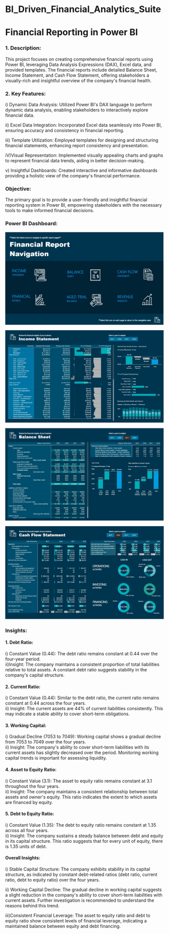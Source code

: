 # BI_Driven_Financial_Analytics_Suite
# Financial Reporting in Power BI

### 1. Description:
This project focuses on creating comprehensive financial reports using Power BI, leveraging Data Analysis Expressions (DAX), Excel data, and provided templates. The financial reports include detailed Balance Sheet, Income Statement, and Cash Flow Statement, offering stakeholders a visually-rich and insightful overview of the company's financial health.

### 2. Key Features:

i) Dynamic Data Analysis: Utilized Power BI's DAX language to perform dynamic data analysis, enabling stakeholders to interactively explore financial data.

ii) Excel Data Integration: Incorporated Excel data seamlessly into Power BI, ensuring accuracy and consistency in financial reporting.

iii) Template Utilization: Employed templates for designing and structuring financial statements, enhancing report consistency and presentation.

iV)Visual Representation: Implemented visually appealing charts and graphs to represent financial data trends, aiding in better decision-making.

v) Insightful Dashboards: Created interactive and informative dashboards providing a holistic view of the company's financial performance.

### Objective:
The primary goal is to provide a user-friendly and insightful financial reporting system in Power BI, empowering stakeholders with the necessary tools to make informed financial decisions.

### Power BI Dashboard:
![Alt Text](ascfs.jpg)

![Alt Text](Untitleddc.jpg)

![Alt Text](scsdv.jpg)

![Alt Text](csc.jpg)

### Insights:
#### 1. Debt Ratio: 
i) Constant Value (0.44): The debt ratio remains constant at 0.44 over the four-year period.<br>
ii)Insight: The company maintains a consistent proportion of total liabilities relative to total assets. A constant debt ratio suggests stability in the company's capital structure.

#### 2. Current Ratio:
i) Constant Value (0.44): Similar to the debt ratio, the current ratio remains constant at 0.44 across the four years.<br>
ii) Insight: The current assets are 44% of current liabilities consistently. This may indicate a stable ability to cover short-term obligations.

#### 3. Working Capital:
i) Gradual Decline (7053 to 7049): Working capital shows a gradual decline from 7053 to 7049 over the four years.<br>
ii) Insight: The company's ability to cover short-term liabilities with its current assets has slightly decreased over the period. Monitoring working capital trends is important for assessing liquidity.

#### 4. Asset to Equity Ratio:
i) Constant Value (3.1): The asset to equity ratio remains constant at 3.1 throughout the four years.<br>
ii) Insight: The company maintains a consistent relationship between total assets and owner's equity. This ratio indicates the extent to which assets are financed by equity.

#### 5. Debt to Equity Ratio:
i) Constant Value (1.35): The debt to equity ratio remains constant at 1.35 across all four years.<br>
ii) Insight: The company sustains a steady balance between debt and equity in its capital structure. This ratio suggests that for every unit of equity, there is 1.35 units of debt.

#### Overall Insights:

i) Stable Capital Structure: The company exhibits stability in its capital structure, as indicated by constant debt-related ratios (debt ratio, current ratio, debt to equity ratio) over the four years.

ii) Working Capital Decline: The gradual decline in working capital suggests a slight reduction in the company's ability to cover short-term liabilities with current assets. Further investigation is recommended to understand the reasons behind this trend.

iii)Consistent Financial Leverage: The asset to equity ratio and debt to equity ratio show consistent levels of financial leverage, indicating a maintained balance between equity and debt financing.
